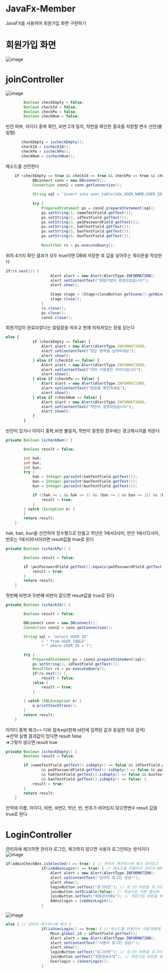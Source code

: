 # JavaFx-Member
JavaFX를 사용하여 회원가입 화면 구현하기
# 회원가입 화면
![image](https://github.com/leeyongha2006/JavaFx-Member/assets/126844590/5d42878c-40c7-499c-98ca-0735c06a6396)
# joinController
![image](https://github.com/leeyongha2006/JavaFx-Member/assets/126844590/2580c745-fccc-4909-b0c2-49770f0d15ec)

``` java
		Boolean checkEmpty = false;
		Boolean checkId = false;
		Boolean checkPw = false;
		Boolean checkNum = false;
```
 빈칸 여부, 아이디 중복 확인, 비번 2개 일치, 학번을 확인한 결과를 저장할 변수 선언(불링형)
 ``` java
		checkEmpty = ischeckEmpty();
		checkId = ischeckId();
		checkPw = ischeckPw();
		checkNum = ischeckNum();	
```
메소드를 선언한다
``` java
	if (checkEmpty == true && checkId == true && checkPw == true && checkNum == true) {
			DBconnect conn = new DBconnect();
			Connection conn2 = conn.getConnection();
			
			String sql = "insert into user_table(idx,USER_NAME,USER_ID,USER_PW,hak,BAN,bun)values(user_idx_pk.nextval, ? , ? , ? , ? , ? , ?)";
			
			try {
				PreparedStatement ps = conn2.prepareStatement(sql);
				ps.setString(1, nameTextField.getText());
				ps.setString(2, idTextField.getText());
				ps.setString(3, pw1PasswordField.getText());
				ps.setString(4, hakTextField.getText());
				ps.setString(5, banTextField.getText());
				ps.setString(6, bunTextField.getText());
				
				ResultSet rs = ps.executeQuery();
```
위의 4가지 확인 결과가 모두 true이면 DB에 저장한 후 값을 넣어주는 쿼리문을 작성한다
``` java
if(rs.next()) {
					Alert alert = new Alert(AlertType.INFORMATION);
					alert.setContentText("회원가입이 완료되었습니다");
					alert.show();
					
					Stage stage = (Stage)closeButton.getScene().getWindow();
					stage.close();
				}
				rs.close();
				ps.close();
				conn2.close();
```
회원가입이 완료되었다는 알림창을 띄우고 현재 띄워져있는 창을 닫는다 
``` javascript
else {
			if (checkEmpty == false) {
				Alert alert = new Alert(AlertType.INFORMATION);
				alert.setContentText("모든 항목을 입력하세요");
				alert.show();
			} else if (checkId == false) {
				Alert alert = new Alert(AlertType.INFORMATION);
				alert.setContentText("이미 사용중인 아이디입니다");
				alert.show();
			} else if (checkPw == false) {
				Alert alert = new Alert(AlertType.INFORMATION);
				alert.setContentText("암호를 확인하세요");
				alert.show();
			} else if (checkNum == false) {
				Alert alert = new Alert(AlertType.INFORMATION);
				alert.setContentText("학번이 잘못되었습니다");
				alert.show();
			}
		}
```
빈칸이 있거나 아이디 중복,비번 불일치, 학번이 잘못된 경우에는 경고메시지를 띄운다
``` java
private Boolean ischeckNum() {

		Boolean result = false;

		int hak;
		int ban;
		int bun;
		try {
			hak = Integer.parseInt(hakTextField.getText());
			ban = Integer.parseInt(banTextField.getText());
			bun = Integer.parseInt(bunTextField.getText());

			if ((hak >= 1 && hak <= 3) && (ban >= 1 && ban <= 12) && (bun >= 1 && bun <= 30)) {
				result = true;
			}
		} catch (Exception e) {
		}
		return result;
	}
```
hak, ban, bun을 선언하여 정수형으로 만들고  학년은 1에서3사이, 반은 1에서12사이, 번호는 1에서30사이라면 result값을 true로 된다
``` java
private Boolean ischeckPw() {

		Boolean result = false;

		if (pw1PasswordField.getText().equals(pw2PasswordField.getText())) {
			result = true;
		}
		return result;
	}
```
첫번째 비번과 두번째 비번이 같으면 result값을 true로 된다
``` java
private Boolean ischeckId() {

		Boolean result = false;

		DBconnect conn = new DBconnect();
		Connection conn2 = conn.getConnection();

		String sql = "select USER_ID" 
				+ " from USER_TABLE" 
				+ " where USER_ID = ?";

		try {
			PreparedStatement ps = conn2.prepareStatement(sql);
			ps.setString(1, idTextField.getText());
			ResultSet rs = ps.executeQuery();
			if(rs.next()) {
				result = false;
			}else {
				result = true;
			}

		} catch (SQLException e) {
			e.printStackTrace();
		}
		return result;
	}
```
아이디 중복 체크=> 디비 접속sql(현재 id칸에 입력된 값과 동일한 자료 검색)<br>
=>만약 실행 결과값이 있다면 result false<br>
=>그렇지 않으면 result true<br>
``` java
private Boolean ischeckEmpty() {
		Boolean result = false;

		if (nameTextField.getText().isEmpty() == false && idTextField.getText().isEmpty() == false
				&& pw1PasswordField.getText().isEmpty() == false && pw2PasswordField.getText().isEmpty() == false
				&& hakTextField.getText().isEmpty() == false && bunTextField.getText().isEmpty() == false
				&& banTextField.getText().isEmpty() == false) {
			result = true;
		}
		return result;
	}
```
만약에 이름, 아이디, 비번, 비번2, 학년, 반, 번호가 비어있지 않으면변수 result 값을 true로 된다

# LoginController
관리자에 체크하면 관리자 로그인, 체크하지 않으면 사용자 로그인되는 방식이다
![image](https://github.com/leeyongha2006/JavaFx-Member/assets/126844590/409f34ab-99e9-461e-96cc-cea3ae3c6551)
``` java
if(adminCheckBox.isSelected() == true) { // 관리자 체크박스에 체크 되어있고
				if(isAdminLogin() == true) { // 메소드를 만들어서 관리자 DB에 저장되어 있는 데이터와 입력받은 데이터를 비교하여 값이 true이라면
					Alert alert = new Alert(AlertType.INFORMATION);
					alert.setContentText("관리자 로그인 성공!");
					alert.show();
					loginButton.setText("로그아웃"); // 로그인 버튼을 로그아웃 버튼으로 전환
					joinButton.setDisable(false); // 회원가입 버튼 활성화
					joinButton.setText("회원관리메뉴"); // 회원가입 버튼을 회원관리메뉴로 전환
					Adminlogin = isAdminLogin();
				}
```
![image](https://github.com/leeyongha2006/JavaFx-Member/assets/126844590/9e5eb623-f5fb-4989-a5ee-526efb6d2410)

``` java
else { // 관리자 체크박스에 체크 X
				if(isUserLogin() == true) { // 메소드를 만들어서 사용자DB에 저장되어 있는 데이터와 입력받은 데이터를 비교하여 값이 true이라면
					Main.global_id = idTextField.getText();
					Alert alert = new Alert(AlertType.INFORMATION);
					alert.setContentText("사용자 로그인 성공!");
					alert.show();
					loginButton.setText("로그아웃"); // 로그인 버튼을 로그아웃 버튼으로 전환
					joinButton.setText("회원정보수정"); // 회원가입 버튼을 회원정보수정으로 전환
					Userlogin = isUserLogin(); 
				}
```














